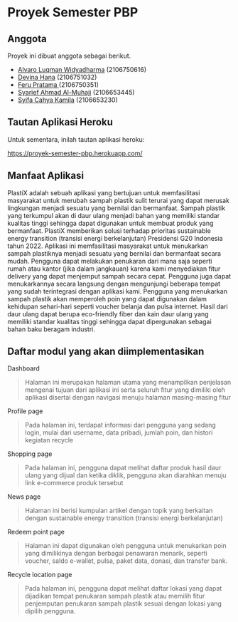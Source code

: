 # Proyek Semester PBP

## Anggota 
Proyek ini dibuat anggota sebagai berikut.
- [Alvaro Luqman Widyadharma](https://github.com/AlvaroLuqmanW) (2106750616)
- [Devina Hana](https://github.com/devinahana) (2106751032)
- [Feru Pratama ](https://github.com/ferupk) (2106750351)
- [Syarief Ahmad Al-Muhaji](https://github.com/SyariefAhmadM) (2106653445)
- [Syifa Cahya Kamila](https://github.com/kamilassyf) (2106653230)

## Tautan Aplikasi Heroku
Untuk sementara, inilah tautan aplikasi heroku: 

https://proyek-semester-pbp.herokuapp.com/

## Manfaat Aplikasi
PlastiX adalah sebuah aplikasi yang bertujuan untuk memfasilitasi masyarakat untuk merubah sampah plastik sulit terurai yang dapat merusak lingkungan menjadi sesuatu yang bernilai dan bermanfaat. Sampah plastik yang terkumpul akan di daur ulang menjadi bahan yang memiliki standar kualitas tinggi sehingga dapat digunakan untuk membuat produk yang bermanfaat. PlastiX memberikan solusi terhadap prioritas sustainable energy transition (transisi energi berkelanjutan) Presidensi G20 Indonesia tahun 2022. Aplikasi ini memfasilitasi masyarakat untuk menukarkan sampah plastiknya menjadi sesuatu yang bernilai dan bermanfaat secara mudah. Pengguna dapat melakukan penukaran dari mana saja seperti rumah atau kantor (jika dalam jangkauan) karena kami menyediakan fitur delivery yang dapat menjemput sampah secara cepat. Pengguna juga dapat menukarkannya secara langsung dengan mengunjungi beberapa tempat yang sudah terintegrasi dengan aplikasi kami. Pengguna yang menukarkan sampah plastik akan memperoleh poin yang dapat digunakan dalam kehidupan sehari-hari seperti voucher belanja dan pulsa internet.  Hasil dari daur ulang dapat berupa eco-friendly fiber dan kain daur ulang yang memiliki standar kualitas tinggi sehingga dapat dipergunakan sebagai bahan baku beragam industri. 

## Daftar modul yang akan diimplementasikan
Dashboard
> Halaman ini merupakan halaman utama yang menampilkan penjelasan mengenai tujuan dari aplikasi ini serta seluruh fitur yang dimiliki oleh aplikasi disertai dengan navigasi menuju halaman masing-masing fitur

Profile page
> Pada halaman ini, terdapat informasi dari pengguna yang sedang login, mulai dari username, data pribadi, jumlah poin, dan histori kegiatan recycle

Shopping page
> Pada halaman ini, pengguna dapat melihat daftar produk hasil daur ulang yang dijual dan ketika diklik, pengguna akan diarahkan menuju link e-commerce produk tersebut

News page
> Halaman ini berisi kumpulan artikel dengan topik yang berkaitan dengan sustainable energy transition (transisi energi berkelanjutan)

Redeem point page
> Halaman ini dapat digunakan oleh pengguna untuk menukarkan poin yang dimilikinya dengan berbagai penawaran menarik, seperti voucher, saldo e-wallet, pulsa, paket data, donasi, dan transfer bank.

Recycle location page
> Pada halaman ini, pengguna dapat melihat daftar lokasi yang dapat dijadikan tempat penukaran sampah plastik atau memilih fitur penjemputan penukaran sampah plastik sesuai dengan lokasi yang dipilih pengguna.

